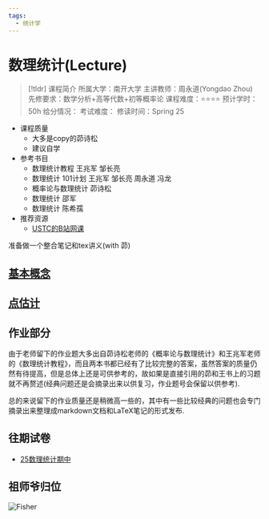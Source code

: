 ```yaml
---
tags:
  - 统计学
---
```




# 数理统计(Lecture)

> [!tldr] 课程简介
> 所属大学：南开大学
> 主讲教师：周永道(Yongdao Zhou)
> 先修要求：数学分析+高等代数+初等概率论
> 课程难度：⭐⭐⭐⭐
> 预计学时：50h
> 给分情况：
> 考试难度：
> 修读时间：Spring 25

+ 课程质量
	+ 大多是copy的茆诗松
	+ 建议自学
+ 参考书目
	 + 数理统计教程 王兆军 邹长亮
	 + 数理统计 101计划 王兆军 邹长亮 周永道 冯龙
	 + 概率论与数理统计 茆诗松
	 + 数理统计 邵军
	 + 数理统计 陈希孺
 + 推荐资源
	 + [USTC的B站网课](https://www.bilibili.com/video/BV1Zq4y1C7Bs?spm_id_from=333.788.videopod.episodes&vd_source=483c12ed150608294868953a0c6e7078)


准备做一个整合笔记和tex讲义(with 茆)

## [基本概念](./Assets/基本概念.md)



## [点估计](./Assets/点估计.md)






## 作业部分

由于老师留下的作业题大多出自茆诗松老师的《概率论与数理统计》和王兆军老师的《数理统计教程》，而且两本书都已经有了比较完整的答案，虽然答案的质量仍然有待提高，但是总体上还是可供参考的，故如果是直接引用的茆和王书上的习题就不再赘述(经典问题还是会摘录出来以供复习，作业题号会保留以供参考).

总的来说留下的作业质量还是稍微高一些的，其中有一些比较经典的问题也会专门摘录出来整理成markdown文档和LaTeX笔记的形式发布.



## 往期试卷



+ [25数理统计期中](./Assets/25数理统计期中.md)





## 祖师爷归位



![Fisher](https://cdn.jsdelivr.net/gh/Eurekaimer/MyIMGs@main/img/R.A.Fisher.jpg)





















